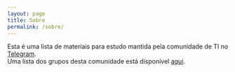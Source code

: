 ```yaml
---
layout: page
title: Sobre
permalink: /sobre/
---
```

Esta é uma lista de materiais para estudo mantida pela comunidade de TI no [Telegram](https://telegram.org/). <br />
Uma lista dos grupos desta comunidade está disponível [aqui](http://listatelegram.github.io/).



